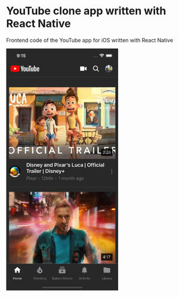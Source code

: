 # YouTube clone app written with React Native
Frontend code of the YouTube app for iOS written with React Native

<img src="https://github.com/filippozanfini/youtube-clone/blob/main/preview.png" width="300">

